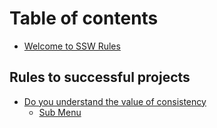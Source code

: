 # Table of contents

* [Welcome to SSW Rules](README.md)

## Rules to successful projects

* [Do you understand the value of consistency](rules-to-successful-projects/do-you-understand-the-value-of-consistency.md)
    * [Sub Menu](rules-to-successful-projects/trying-another-level/test.md)

